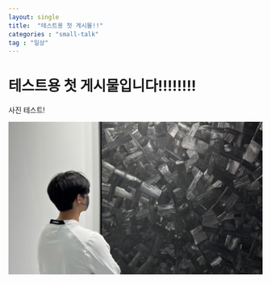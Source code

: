 ```yaml
---
layout: single
title:  "테스트용 첫 게시물!!"
categories : "small-talk"
tag : "일상"
---
```


# 테스트용 첫 게시물입니다!!!!!!!!


사진 테스트!





<img src="../images/2022-06-13-test/watching.jpg" alt="watching" style="zoom:80%;" />
